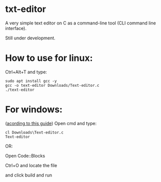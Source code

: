 # txt-editor
A very simple text editor on C as a command-line tool (CLI command line interface).

Still under development.
# How to use for linux:
Ctrl+Alt+T and type:
```
sudo apt install gcc -y 
gcc -o text-editor Downloads/Text-editor.c
./text-editor
```
# For windows:
([acording to this guide](URL 'https://docs.microsoft.com/en-us/cpp/build/walkthrough-compile-a-c-program-on-the-command-line?view=msvc-170'))
Open cmd and type:
```
cl Downloads\Text-editor.c
Text-editor
```

OR:

Open Code::Blocks

Ctrl+O  and locate the file

and click build and run
